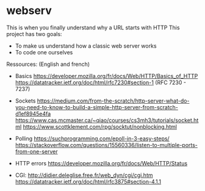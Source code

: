 # webserv
This is when you finally understand why a URL starts with HTTP
This project has two goals:
- To make us understand how a classic web server works
- To code one ourselves

Ressources: (English and french)
- Basics
https://developer.mozilla.org/fr/docs/Web/HTTP/Basics_of_HTTP
https://datatracker.ietf.org/doc/html/rfc7230#section-1 (RFC 7230 - 7237)

- Sockets
https://medium.com/from-the-scratch/http-server-what-do-you-need-to-know-to-build-a-simple-http-server-from-scratch-d1ef8945e4fa
https://www.cas.mcmaster.ca/~qiao/courses/cs3mh3/tutorials/socket.html
https://www.scottklement.com/rpg/socktut/nonblocking.html

- Polling
https://suchprogramming.com/epoll-in-3-easy-steps/
https://stackoverflow.com/questions/15560336/listen-to-multiple-ports-from-one-server

- HTTP errors
https://developer.mozilla.org/fr/docs/Web/HTTP/Status

- CGI:
http://didier.deleglise.free.fr/web_dyn/cgi/cgi.htm
https://datatracker.ietf.org/doc/html/rfc3875#section-4.1.1
